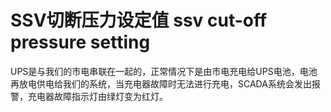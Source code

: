 # SSV切断压力设定值 ssv cut-off pressure setting
UPS是与我们的市电串联在一起的，正常情况下是由市电充电给UPS电池，电池再放电供电给我们的系统，当充电器故障时无法进行充电，SCADA系统会发出报警，充电器故障指示灯由绿灯变为红灯。

